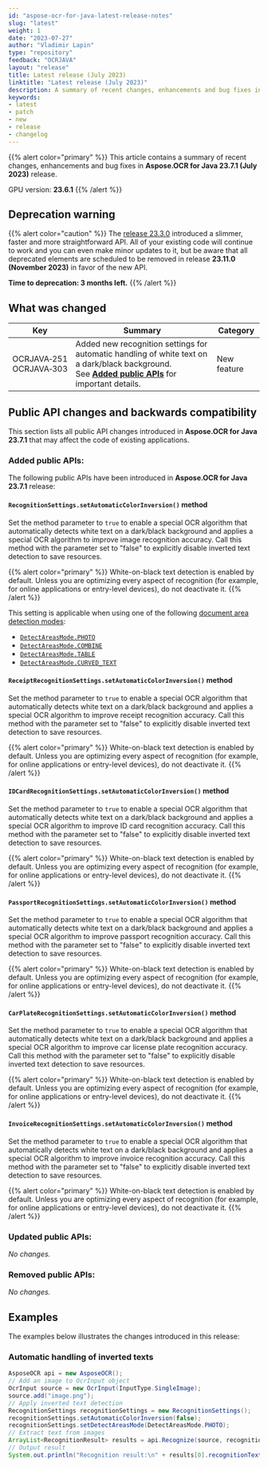 ```yaml
---
id: "aspose-ocr-for-java-latest-release-notes"
slug: "latest"
weight: 1
date: "2023-07-27"
author: "Vladimir Lapin"
type: "repository"
feedback: "OCRJAVA"
layout: "release"
title: Latest release (July 2023)
linktitle: "Latest release (July 2023)"
description: A summary of recent changes, enhancements and bug fixes in Aspose.OCR for Java 23.7.1 (July 2023) release.
keywords:
- latest
- patch
- new
- release
- changelog
---
```


{{% alert color="primary" %}}
This article contains a summary of recent changes, enhancements and bug fixes in **Aspose.OCR for Java 23.7.1 (July 2023)** release.

GPU version: **23.6.1**
{{% /alert %}}

## Deprecation warning

{{% alert color="caution" %}}
The [release 23.3.0](https://docs.aspose.com/ocr/java/aspose-ocr-for-java-23-3-0-release-notes/) introduced a slimmer, faster and more straightforward API. All of your existing code will continue to work and you can even make minor updates to it, but be aware that all deprecated elements are scheduled to be removed in release **23.11.0 (November 2023)** in favor of the new API.

**Time to deprecation: 3 months left.**
{{% /alert %}}

## What was changed

Key | Summary | Category
--- | ------- | --------
OCRJAVA&#8209;251<br />OCRJAVA&#8209;303 | Added new recognition settings for automatic handling of white text on a dark/black background.<br />See [**Added public APIs**](#added-public-apis) for important details. | New feature

## Public API changes and backwards compatibility

This section lists all public API changes introduced in **Aspose.OCR for Java 23.7.1** that may affect the code of existing applications.

### Added public APIs:

The following public APIs have been introduced in **Aspose.OCR for Java 23.7.1** release:

#### `RecognitionSettings.setAutomaticColorInversion()` method

Set the method parameter to `true` to enable a special OCR algorithm that automatically detects white text on a dark/black background and applies a special OCR algorithm to improve image recognition accuracy. Call this method with the parameter set to "false" to explicitly disable inverted text detection to save resources.

{{% alert color="primary" %}}
White-on-black text detection is enabled by default. Unless you are optimizing every aspect of recognition (for example, for online applications or entry-level devices), do not deactivate it.
{{% /alert %}}

This setting is applicable when using one of the following [document area detection modes](https://docs.aspose.com/ocr/java/areas-detection/):

- [`DetectAreasMode.PHOTO`](https://docs.aspose.com/ocr/java/areas-detection/photo/)
- [`DetectAreasMode.COMBINE`](https://docs.aspose.com/ocr/java/areas-detection/combine/)
- [`DetectAreasMode.TABLE`](https://docs.aspose.com/ocr/java/areas-detection/table/)
- [`DetectAreasMode.CURVED_TEXT`](https://docs.aspose.com/ocr/java/areas-detection/curved_text/)

#### `ReceiptRecognitionSettings.setAutomaticColorInversion()` method

Set the method parameter to `true` to enable a special OCR algorithm that automatically detects white text on a dark/black background and applies a special OCR algorithm to improve receipt recognition accuracy. Call this method with the parameter set to "false" to explicitly disable inverted text detection to save resources.

{{% alert color="primary" %}}
White-on-black text detection is enabled by default. Unless you are optimizing every aspect of recognition (for example, for online applications or entry-level devices), do not deactivate it.
{{% /alert %}}

#### `IDCardRecognitionSettings.setAutomaticColorInversion()` method

Set the method parameter to `true` to enable a special OCR algorithm that automatically detects white text on a dark/black background and applies a special OCR algorithm to improve ID card recognition accuracy. Call this method with the parameter set to "false" to explicitly disable inverted text detection to save resources.

{{% alert color="primary" %}}
White-on-black text detection is enabled by default. Unless you are optimizing every aspect of recognition (for example, for online applications or entry-level devices), do not deactivate it.
{{% /alert %}}

#### `PassportRecognitionSettings.setAutomaticColorInversion()` method

Set the method parameter to `true` to enable a special OCR algorithm that automatically detects white text on a dark/black background and applies a special OCR algorithm to improve passport recognition accuracy. Call this method with the parameter set to "false" to explicitly disable inverted text detection to save resources.

{{% alert color="primary" %}}
White-on-black text detection is enabled by default. Unless you are optimizing every aspect of recognition (for example, for online applications or entry-level devices), do not deactivate it.
{{% /alert %}}

#### `CarPlateRecognitionSettings.setAutomaticColorInversion()` method

Set the method parameter to `true` to enable a special OCR algorithm that automatically detects white text on a dark/black background and applies a special OCR algorithm to improve car license plate recognition accuracy. Call this method with the parameter set to "false" to explicitly disable inverted text detection to save resources.

{{% alert color="primary" %}}
White-on-black text detection is enabled by default. Unless you are optimizing every aspect of recognition (for example, for online applications or entry-level devices), do not deactivate it.
{{% /alert %}}

#### `InvoiceRecognitionSettings.setAutomaticColorInversion()` method

Set the method parameter to `true` to enable a special OCR algorithm that automatically detects white text on a dark/black background and applies a special OCR algorithm to improve invoice recognition accuracy. Call this method with the parameter set to "false" to explicitly disable inverted text detection to save resources.

{{% alert color="primary" %}}
White-on-black text detection is enabled by default. Unless you are optimizing every aspect of recognition (for example, for online applications or entry-level devices), do not deactivate it.
{{% /alert %}}

### Updated public APIs:

_No changes._

### Removed public APIs:

_No changes._

## Examples

The examples below illustrates the changes introduced in this release:

### Automatic handling of inverted texts

```java
AsposeOCR api = new AsposeOCR();
// Add an image to OcrInput object
OcrInput source = new OcrInput(InputType.SingleImage);
source.add("image.png");
// Apply inverted text detection
RecognitionSettings recognitionSettings = new RecognitionSettings();
recognitionSettings.setAutomaticColorInversion(false);
recognitionSettings.setDetectAreasMode(DetectAreasMode.PHOTO);
// Extract text from images
ArrayList<RecognitionResult> results = api.Recognize(source, recognitionSettings);
// Output result
System.out.println("Recognition result:\n" + results[0].recognitionText + "\n\n");
```
